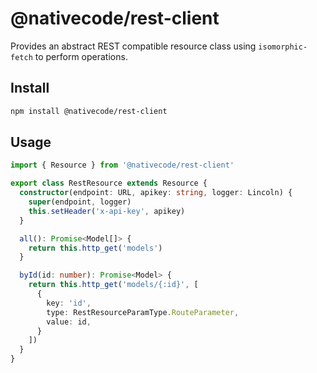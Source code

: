# @nativecode/rest-client

Provides an abstract REST compatible resource class using `isomorphic-fetch` to perform operations.

## Install

```sh
npm install @nativecode/rest-client
```

## Usage

```typescript
import { Resource } from '@nativecode/rest-client'

export class RestResource extends Resource {
  constructor(endpoint: URL, apikey: string, logger: Lincoln) {
    super(endpoint, logger)
    this.setHeader('x-api-key', apikey)
  }

  all(): Promise<Model[]> {
    return this.http_get('models')
  }

  byId(id: number): Promise<Model> {
    return this.http_get('models/{:id}', [
      {
        key: 'id',
        type: RestResourceParamType.RouteParameter,
        value: id,
      }
    ])
  }
}
```
